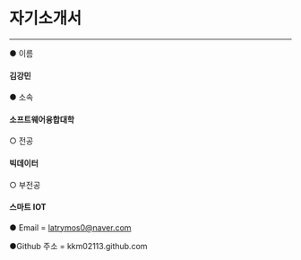 # 자기소개서
---
● 이름 
#### 김강민

● 소속  
#### 소프트웨어융합대학 
 
 ○ 전공 
 #### 빅데이터
 
 ○ 부전공 
 #### 스마트 IOT
 
● Email = latrymos0@naver.com

●Github 주소 = kkm02113.github.com
